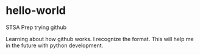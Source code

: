 # hello-world
STSA Prep trying github

Learning about how github works.  I recognize the format.  This will help me in the future with python development.
